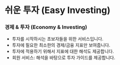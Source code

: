# 쉬운 투자 (Easy Investing)
### 경제 & 투자 (Economy & Investing)
- 투자를 시작하시는 초보자들을 위한 서비스입니다.
- 투자에 필요한 최소한의 경제/금융 지표만 보여줍니다.
- 투자에 적용하기 위해서 지표에 대한 해석도 제공합니다.
- 회원 서비스: 해석을 바탕으로 투자 가이드를 제공합니다.
